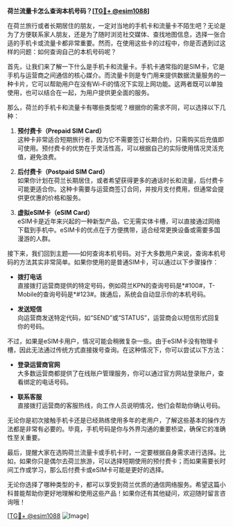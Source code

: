 **荷兰流量卡怎么查询本机号码？[[TG💪+ @esim1088](https://t.me/s/esim1088)]**

在荷兰旅行或者长期居住的朋友，一定对当地的手机卡和流量卡不陌生吧？无论是为了方便联系家人朋友，还是为了随时浏览社交媒体、查找地图信息，选择一张合适的手机卡或流量卡都非常重要。然而，在使用这些卡的过程中，你是否遇到过这样的问题：如何查询自己的本机号码呢？

首先，让我们来了解一下什么是手机卡和流量卡。手机卡通常指的是SIM卡，它是手机与运营商之间通信的核心媒介。而流量卡则是专门用来提供数据流量服务的一种卡片，它可以帮助用户在没有Wi-Fi的情况下实现上网功能。这两者既可以单独使用，也可以结合在一起，为用户提供更全面的服务。

那么，荷兰的手机卡和流量卡有哪些类型呢？根据你的需求不同，可以选择以下几种：

1. **预付费卡（Prepaid SIM Card）**  
   这种卡非常适合短期旅行者，因为它不需要签订长期合约，只需购买后充值即可使用。预付费卡的优势在于灵活性高，可以根据自己的实际使用情况灵活充值，避免浪费。

2. **后付费卡（Postpaid SIM Card）**  
   如果你计划在荷兰长期居住，或者希望获得更多的通话时长和流量，后付费卡可能更适合你。这种卡需要与运营商签订合同，并按月支付费用，但通常会提供更优惠的价格和服务。

3. **虚拟eSIM卡（eSIM Card）**  
   eSIM卡是近年来兴起的一种新型产品，它无需实体卡槽，可以直接通过网络下载到手机中。eSIM卡的优点在于方便携带，适合经常更换设备或需要多国漫游的人群。

接下来，我们回到主题——如何查询本机号码。对于大多数用户来说，查询本机号码的方法其实非常简单。如果你使用的是普通SIM卡，可以通过以下步骤操作：

- **拨打电话**  
  直接拨打运营商提供的特定号码，例如荷兰KPN的查询号码是*#100#，T-Mobile的查询号码是*#123#。拨通后，系统会自动显示你的本机号码。

- **发送短信**  
  向运营商发送特定代码，如“SEND”或“STATUS”，运营商会以短信形式回复你的号码。

不过，如果是eSIM卡用户，情况可能会稍微复杂一些。由于eSIM卡没有物理卡槽，因此无法通过传统方式直接拨号查询。在这种情况下，你可以尝试以下方法：

- **登录运营商官网**  
  大多数运营商都提供了在线账户管理服务，你可以通过官方网站登录账户，查看绑定的电话号码。

- **联系客服**  
  直接拨打运营商的客服热线，向工作人员说明情况，他们会帮助你确认号码。

无论你是初次接触手机卡还是已经熟练使用多年的老用户，了解这些基本的操作方法都是非常有必要的。毕竟，手机号码是你与外界沟通的重要桥梁，确保它的准确性至关重要。

最后，提醒大家在选购荷兰流量卡或手机卡时，一定要根据自身需求进行选择。比如，如果你只是偶尔去荷兰旅游，可以选择短期使用的预付费卡；而如果需要长时间工作或学习，那么后付费卡或eSIM卡可能是更好的选择。

无论你选择了哪种类型的卡，都可以享受到荷兰优质的通信网络服务。希望这篇小科普能帮助你更好地理解和使用这些产品！如果你还有其他疑问，欢迎随时留言咨询哦！

[[TG💪+ @esim1088](https://t.me/s/esim1088) ![Image](https://i.postimg.cc/4NQfJmqS/Snipaste-2025-05-13-00-14-12.png)]